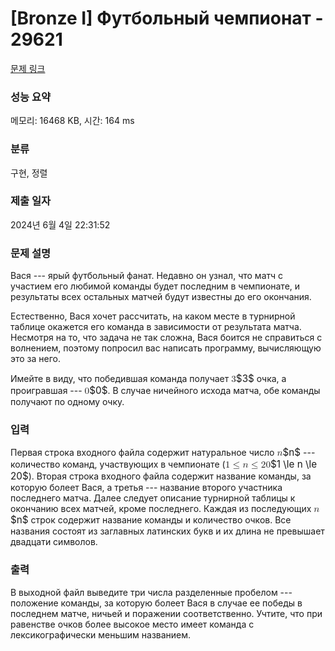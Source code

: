 # [Bronze I] Футбольный чемпионат - 29621 

[문제 링크](https://www.acmicpc.net/problem/29621) 

### 성능 요약

메모리: 16468 KB, 시간: 164 ms

### 분류

구현, 정렬

### 제출 일자

2024년 6월 4일 22:31:52

### 문제 설명

<p>Вася --- ярый футбольный фанат. Недавно он узнал, что матч с участием его любимой команды будет последним в чемпионате, и результаты всех остальных матчей будут известны до его окончания.</p>

<p>Естественно, Вася хочет рассчитать, на каком месте в турнирной таблице окажется его команда в зависимости от результата матча. Несмотря на то, что задача не так сложна, Вася боится не справиться с волнением, поэтому попросил вас написать программу, вычисляющую это за него.</p>

<p>Имейте в виду, что победившая команда получает <mjx-container class="MathJax" jax="CHTML" style="font-size: 109%; position: relative;"><mjx-math class="MJX-TEX" aria-hidden="true"><mjx-mn class="mjx-n"><mjx-c class="mjx-c33"></mjx-c></mjx-mn></mjx-math><mjx-assistive-mml unselectable="on" display="inline"><math xmlns="http://www.w3.org/1998/Math/MathML"><mn>3</mn></math></mjx-assistive-mml><span aria-hidden="true" class="no-mathjax mjx-copytext">$3$</span></mjx-container> очка, а проигравшая --- <mjx-container class="MathJax" jax="CHTML" style="font-size: 109%; position: relative;"><mjx-math class="MJX-TEX" aria-hidden="true"><mjx-mn class="mjx-n"><mjx-c class="mjx-c30"></mjx-c></mjx-mn></mjx-math><mjx-assistive-mml unselectable="on" display="inline"><math xmlns="http://www.w3.org/1998/Math/MathML"><mn>0</mn></math></mjx-assistive-mml><span aria-hidden="true" class="no-mathjax mjx-copytext">$0$</span></mjx-container>. В случае ничейного исхода матча, обе команды получают по одному очку.</p>

### 입력 

 <p>Первая строка входного файла содержит натуральное число <mjx-container class="MathJax" jax="CHTML" style="font-size: 109%; position: relative;"><mjx-math class="MJX-TEX" aria-hidden="true"><mjx-mi class="mjx-i"><mjx-c class="mjx-c1D45B TEX-I"></mjx-c></mjx-mi></mjx-math><mjx-assistive-mml unselectable="on" display="inline"><math xmlns="http://www.w3.org/1998/Math/MathML"><mi>n</mi></math></mjx-assistive-mml><span aria-hidden="true" class="no-mathjax mjx-copytext">$n$</span></mjx-container> --- количество команд, участвующих в чемпионате (<mjx-container class="MathJax" jax="CHTML" style="font-size: 109%; position: relative;"><mjx-math class="MJX-TEX" aria-hidden="true"><mjx-mn class="mjx-n"><mjx-c class="mjx-c31"></mjx-c></mjx-mn><mjx-mo class="mjx-n" space="4"><mjx-c class="mjx-c2264"></mjx-c></mjx-mo><mjx-mi class="mjx-i" space="4"><mjx-c class="mjx-c1D45B TEX-I"></mjx-c></mjx-mi><mjx-mo class="mjx-n" space="4"><mjx-c class="mjx-c2264"></mjx-c></mjx-mo><mjx-mn class="mjx-n" space="4"><mjx-c class="mjx-c32"></mjx-c><mjx-c class="mjx-c30"></mjx-c></mjx-mn></mjx-math><mjx-assistive-mml unselectable="on" display="inline"><math xmlns="http://www.w3.org/1998/Math/MathML"><mn>1</mn><mo>≤</mo><mi>n</mi><mo>≤</mo><mn>20</mn></math></mjx-assistive-mml><span aria-hidden="true" class="no-mathjax mjx-copytext">$1 \le n \le 20$</span></mjx-container>). Вторая строка входного файла содержит название команды, за которую болеет Вася, а третья --- название второго участника последнего матча. Далее следует описание турнирной таблицы к окончанию всех матчей, кроме последнего. Каждая из последующих <mjx-container class="MathJax" jax="CHTML" style="font-size: 109%; position: relative;"><mjx-math class="MJX-TEX" aria-hidden="true"><mjx-mi class="mjx-i"><mjx-c class="mjx-c1D45B TEX-I"></mjx-c></mjx-mi></mjx-math><mjx-assistive-mml unselectable="on" display="inline"><math xmlns="http://www.w3.org/1998/Math/MathML"><mi>n</mi></math></mjx-assistive-mml><span aria-hidden="true" class="no-mathjax mjx-copytext">$n$</span></mjx-container> строк содержит название команды и количество очков. Все названия состоят из заглавных латинских букв и их длина не превышает двадцати символов.</p>

### 출력 

 <p>В выходной файл выведите три числа разделенные пробелом --- положение команды, за которую болеет Вася в случае ее победы в последнем матче, ничьей и поражении соответственно. Учтите, что при равенстве очков более высокое место имеет команда с лексикографически меньшим названием.</p>

